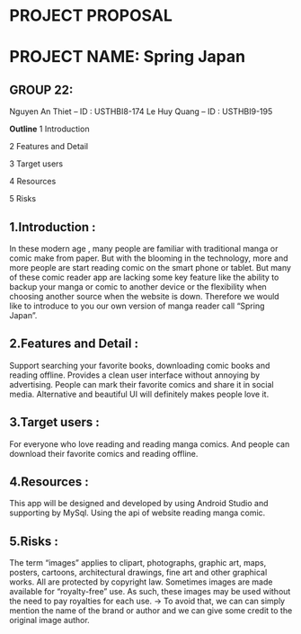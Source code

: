 # PROJECT PROPOSAL
# PROJECT NAME: Spring Japan
## GROUP 22:
Nguyen An Thiet – ID : USTHBI8-174
Le Huy Quang – ID : USTHBI9-195

**Outline**
1    Introduction

2    Features and Detail

3    Target users

4    Resources

5    Risks

## 1.Introduction :
In these modern age , many people are familiar with traditional manga or comic make from paper. But with the blooming in the technology, more and more people are start reading comic on the smart phone or tablet. But many of these comic reader app are lacking some key feature like the ability to backup your manga or comic to another device or the flexibility when choosing another source when the website is down. Therefore we would like to introduce to you our own version of manga reader call “Spring Japan”.

## 2.Features and Detail :
Support searching your favorite books, downloading comic books and reading offline.
Provides a clean user interface without annoying by advertising.
People can mark their favorite comics and share it in social media.
Alternative and beautiful UI will definitely makes people love it.

## 3.Target users :
For everyone who love reading and reading manga comics. And people can download their favorite comics and reading offline.

## 4.Resources :
This app will be designed and developed by using Android Studio and supporting by MySql.
Using the api of website reading manga comic.

## 5.Risks :
The term “images” applies to clipart, photographs, graphic art, maps, posters, cartoons, architectural drawings, fine art and other graphical works. All are protected by copyright law. Sometimes images are made available for “royalty-free” use. As such, these images may be used without the need to pay royalties for each use.
-> To avoid that, we can can simply mention the name of the brand or author and we can give some credit to the original image author.
